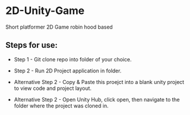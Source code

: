 # 2D-Unity-Game
Short platformer 2D Game robin hood based

## Steps for use:

- Step 1 - Git clone repo into folder of your choice.

- Step 2 - Run 2D Project application in folder.

- Alternative Step 2 - Copy & Paste this proejct into a blank unity project to view code and project layout.

- Alternative Step 2 - Open Unity Hub, click open, then navigate to the folder where the project was cloned in. 

